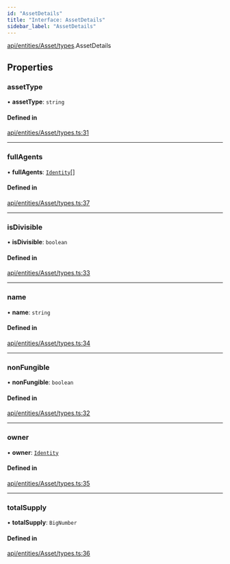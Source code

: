 ```yaml
---
id: "AssetDetails"
title: "Interface: AssetDetails"
sidebar_label: "AssetDetails"
---
```


[api/entities/Asset/types](../../../../../../modules/API/Entities/Asset/Types/Types.md).AssetDetails

## Properties

### assetType

• **assetType**: `string`

#### Defined in

[api/entities/Asset/types.ts:31](https://github.com/PolymeshAssociation/polymesh-sdk/blob/de58d40fd/src/api/entities/Asset/types.ts#L31)

___

### fullAgents

• **fullAgents**: [`Identity`](../../../../../../classes/API/Entities/Identity/Identity.md)[]

#### Defined in

[api/entities/Asset/types.ts:37](https://github.com/PolymeshAssociation/polymesh-sdk/blob/de58d40fd/src/api/entities/Asset/types.ts#L37)

___

### isDivisible

• **isDivisible**: `boolean`

#### Defined in

[api/entities/Asset/types.ts:33](https://github.com/PolymeshAssociation/polymesh-sdk/blob/de58d40fd/src/api/entities/Asset/types.ts#L33)

___

### name

• **name**: `string`

#### Defined in

[api/entities/Asset/types.ts:34](https://github.com/PolymeshAssociation/polymesh-sdk/blob/de58d40fd/src/api/entities/Asset/types.ts#L34)

___

### nonFungible

• **nonFungible**: `boolean`

#### Defined in

[api/entities/Asset/types.ts:32](https://github.com/PolymeshAssociation/polymesh-sdk/blob/de58d40fd/src/api/entities/Asset/types.ts#L32)

___

### owner

• **owner**: [`Identity`](../../../../../../classes/API/Entities/Identity/Identity.md)

#### Defined in

[api/entities/Asset/types.ts:35](https://github.com/PolymeshAssociation/polymesh-sdk/blob/de58d40fd/src/api/entities/Asset/types.ts#L35)

___

### totalSupply

• **totalSupply**: `BigNumber`

#### Defined in

[api/entities/Asset/types.ts:36](https://github.com/PolymeshAssociation/polymesh-sdk/blob/de58d40fd/src/api/entities/Asset/types.ts#L36)
